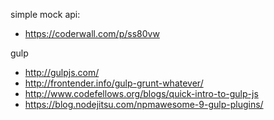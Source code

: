 simple mock api:
* https://coderwall.com/p/ss80vw

gulp
* http://gulpjs.com/
* http://frontender.info/gulp-grunt-whatever/
* http://www.codefellows.org/blogs/quick-intro-to-gulp-js
* https://blog.nodejitsu.com/npmawesome-9-gulp-plugins/